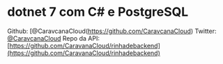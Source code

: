 # dotnet 7 com C# e PostgreSQL

Github: [@CaravcanaCloud(https://github.com/CaravcanaCloud)
Twitter: [@CaravcanaCloud](https://twitter.com/CaravcanaCloud)
Repo da API: [https://github.com/CaravanaCloud/rinhadebackend](https://github.com/CaravanaCloud/rinhadebackend)
